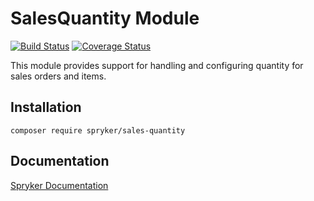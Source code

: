 # SalesQuantity Module
[![Build Status](https://travis-ci.org/spryker/sales-quantity.svg)](https://travis-ci.org/spryker/sales-quantity)
[![Coverage Status](https://coveralls.io/repos/github/spryker/sales-quantity/badge.svg)](https://coveralls.io/github/spryker/sales-quantity)

This module provides support for handling and configuring quantity for sales orders and items.

## Installation

```
composer require spryker/sales-quantity
```

## Documentation

[Spryker Documentation](https://academy.spryker.com/developing_with_spryker/module_guide/modules.html)
